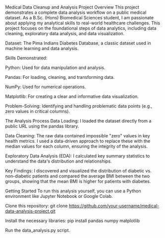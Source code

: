 Medical Data Cleanup and Analysis
Project Overview
This project demonstrates a complete data analysis workflow on a public medical dataset. As a B.Sc. (Hons) Biomedical Sciences student, I am passionate about applying my analytical skills to real-world healthcare challenges. This project focuses on the foundational steps of data analytics, including data cleaning, exploratory data analysis, and data visualization.

Dataset: The Pima Indians Diabetes Database, a classic dataset used in machine learning and data analysis.

Skills Demonstrated:

Python: Used for data manipulation and analysis.

Pandas: For loading, cleaning, and transforming data.

NumPy: Used for numerical operations.

Matplotlib: For creating a clear and informative data visualization.

Problem-Solving: Identifying and handling problematic data points (e.g., zero values in critical columns).

The Analysis Process
Data Loading: I loaded the dataset directly from a public URL using the pandas library.

Data Cleaning: The raw data contained impossible "zero" values in key health metrics. I used a data-driven approach to replace these with the median values for each column, ensuring the integrity of the analysis.

Exploratory Data Analysis (EDA): I calculated key summary statistics to understand the data's distribution and relationships.

Key Findings: I discovered and visualized the distribution of diabetic vs. non-diabetic patients and compared the average BMI between the two groups, showing that the mean BMI is higher for patients with diabetes.

Getting Started
To run this analysis yourself, you can use a Python environment like Jupyter Notebook or Google Colab.

Clone this repository: git clone https://github.com/your-username/medical-data-analysis-project.git

Install the necessary libraries: pip install pandas numpy matplotlib

Run the data_analysis.py script.

